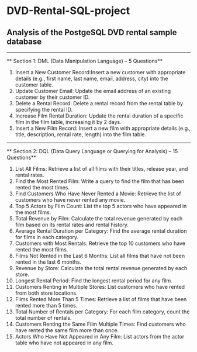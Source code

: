 # DVD-Rental-SQL-project
## Analysis of the PostgeSQL DVD rental sample database
---
** Section 1: DML (Data Manipulation Language) – 5 Questions**
1. Insert a New Customer Record:Insert a new customer with appropriate details (e.g., first name, last name, email, address, city) into the customer table.
2. Update Customer Email: Update the email address of an existing customer by their customer ID.
3. Delete a Rental Record: Delete a rental record from the rental table by specifying the rental ID.
4. Increase Film Rental Duration: Update the rental duration of a specific film in the film table, increasing it by 2 days.
5. Insert a New Film Record: Insert a new film with appropriate details (e.g., title, description, rental rate, length) into the film table.
 ---
** Section 2: DQL (Data Query Language or Querying for Analysis) – 15 Questions**
1. List All Films: Retrieve a list of all films with their titles, release year, and rental rates.
2. Find the Most Rented Film: Write a query to find the film that has been rented the most times.
3. Find Customers Who Have Never Rented a Movie: Retrieve the list of customers who have never rented any movie.
4. Top 5 Actors by Film Count: List the top 5 actors who have appeared in the most films.
5. Total Revenue by Film: Calculate the total revenue generated by each film based on its rental rates and rental history.
6. Average Rental Duration per Category: Find the average rental duration for films in each category.
7. Customers with Most Rentals: Retrieve the top 10 customers who have rented the most films.
8. Films Not Rented in the Last 6 Months: List all films that have not been rented in the last 6 months.
9. Revenue by Store: Calculate the total rental revenue generated by each store.
10. Longest Rental Period: Find the longest rental period for any film.
11. Customers Renting in Multiple Stores: List customers who have rented from both store locations.
12. Films Rented More Than 5 Times: Retrieve a list of films that have been rented more than 5 times.
13. Total Number of Rentals per Category: For each film category, count the total number of rentals.
14. Customers Renting the Same Film Multiple Times: Find customers who have rented the same film more than once.
15. Actors Who Have Not Appeared in Any Film: List actors from the actor table who have not appeared in any film.
